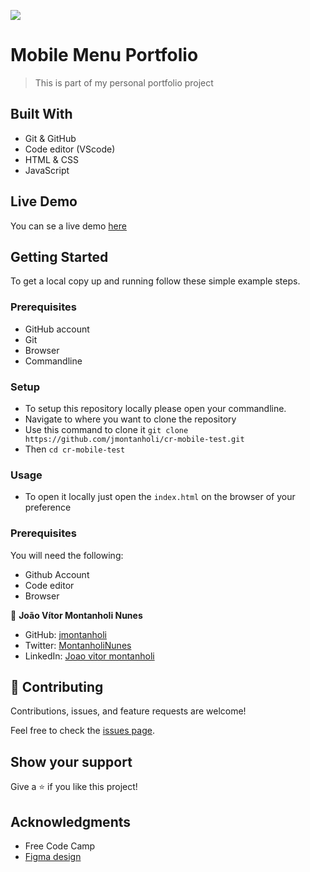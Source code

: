 ![](https://img.shields.io/badge/Microverse-blueviolet)

# Mobile Menu Portfolio

> This is part of my personal portfolio project

## Built With

- Git & GitHub
- Code editor (VScode)
- HTML & CSS
- JavaScript

## Live Demo

You can se a live demo [here](https://jmontanholi.github.io/cr-mobile-test/)

## Getting Started

To get a local copy up and running follow these simple example steps.

### Prerequisites

- GitHub account
- Git
- Browser
- Commandline
### Setup

- To setup this repository locally please open your commandline.
- Navigate to where you want to clone the repository
- Use this command to clone it `git clone https://github.com/jmontanholi/cr-mobile-test.git`
- Then `cd cr-mobile-test`
### Usage

- To open it locally just open the `index.html` on the browser of your preference

### Prerequisites

You will need the following:

- Github Account
- Code editor
- Browser

👤 **João Vítor Montanholi Nunes**

- GitHub: [jmontanholi](https://github.com/jmontanholi)
- Twitter: [MontanholiNunes](https://twitter.com/MontanholiNunes)
- LinkedIn: [Joao vitor montanholi](https://www.linkedin.com/in/joaovitormontanholi/)

## 🤝 Contributing

Contributions, issues, and feature requests are welcome!

Feel free to check the [issues page](../../issues/).

## Show your support

Give a ⭐️ if you like this project!

## Acknowledgments

- Free Code Camp
- [Figma design](https://www.figma.com/file/t3EJUCAEViw3QasuJLPLVT/Microverse-Student-Potfolio-Templates-Main?node-id=1%3A1471)
